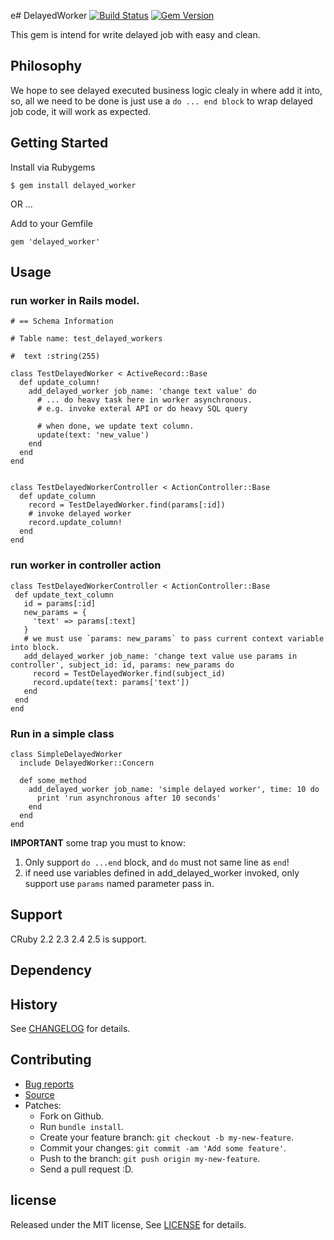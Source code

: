 e# DelayedWorker [![Build Status](https://travis-ci.org/zw963/delayed_worker.svg?branch=master)](https://travis-ci.org/zw963/delayed_worker) [![Gem Version](https://badge.fury.io/rb/delayed_worker.svg)](http://badge.fury.io/rb/delayed_worker)

This gem is intend for write delayed job with easy and clean.

## Philosophy

We hope to see delayed executed business logic clealy in where add it into, so, all we need to be done is 
just use a `do ... end block` to wrap delayed job code, it will work as expected.

## Getting Started

Install via Rubygems

    $ gem install delayed_worker

OR ...

Add to your Gemfile

    gem 'delayed_worker'

## Usage

### run worker in Rails model.

```
# == Schema Information

# Table name: test_delayed_workers

#  text :string(255)

class TestDelayedWorker < ActiveRecord::Base
  def update_column!
    add_delayed_worker job_name: 'change text value' do
      # ... do heavy task here in worker asynchronous.
      # e.g. invoke exteral API or do heavy SQL query
      
      # when done, we update text column.
      update(text: 'new_value')
    end
  end
end


class TestDelayedWorkerController < ActionController::Base
  def update_column
    record = TestDelayedWorker.find(params[:id])
    # invoke delayed worker
    record.update_column!
  end
end
```

### run worker in controller action
 ```
class TestDelayedWorkerController < ActionController::Base
  def update_text_column
    id = params[:id]
    new_params = {
      'text' => params[:text]
    }
    # we must use `params: new_params` to pass current context variable into block.
    add_delayed_worker job_name: 'change text value use params in controller', subject_id: id, params: new_params do
      record = TestDelayedWorker.find(subject_id)
      record.update(text: params['text'])
    end
  end
end
```

### Run in a simple class

```
class SimpleDelayedWorker
  include DelayedWorker::Concern
  
  def some_method
    add_delayed_worker job_name: 'simple delayed worker', time: 10 do
      print 'run asynchronous after 10 seconds'
    end
  end
end
 ```
 
 __IMPORTANT__ some trap you must to know:
 
 1. Only support `do ...end` block, and `do` must not same line as `end`!
 2. if need use variables defined in add_delayed_worker invoked, only support use `params` named parameter pass in.
 
## Support

CRuby 2.2 2.3 2.4 2.5 is support.
  
## Dependency



 ## History

  See [CHANGELOG](https://github.com/zw963/delayed_worker/blob/master/CHANGELOG) for details.

## Contributing

  * [Bug reports](https://github.com/zw963/delayed_worker/issues)
  * [Source](https://github.com/zw963/delayed_worker)
  * Patches:
    * Fork on Github.
    * Run `bundle install`.
    * Create your feature branch: `git checkout -b my-new-feature`.
    * Commit your changes: `git commit -am 'Add some feature'`.
    * Push to the branch: `git push origin my-new-feature`.
    * Send a pull request :D.

## license

Released under the MIT license, See [LICENSE](https://github.com/zw963/delayed_worker/blob/master/LICENSE) for details.
